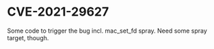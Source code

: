 # CVE-2021-29627
Some code to trigger the bug incl. mac_set_fd spray. Need some spray target, 
though.